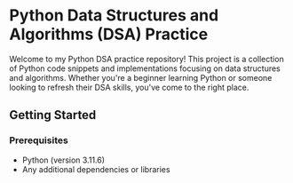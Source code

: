 # Python Data Structures and Algorithms (DSA) Practice

Welcome to my Python DSA practice repository! This project is a collection of Python code snippets and implementations focusing on data structures and algorithms. Whether you're a beginner learning Python or someone looking to refresh their DSA skills, you've come to the right place.

## Getting Started

### Prerequisites
- Python (version 3.11.6)
- Any additional dependencies or libraries
